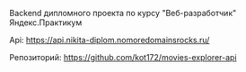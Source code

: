 Backend дипломного проекта по курсу "Веб-разработчик" Яндекс.Практикум

Api: https://api.nikita-diplom.nomoredomainsrocks.ru/

Репозиторий: https://github.com/kot172/movies-explorer-api

